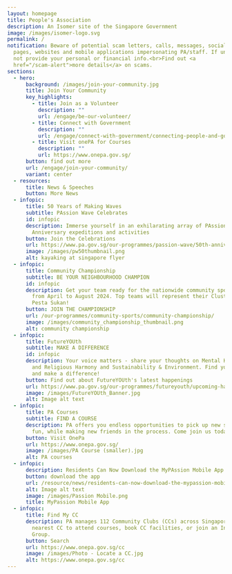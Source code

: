 ```yaml
---
layout: homepage
title: People's Association
description: An Isomer site of the Singapore Government
image: /images/isomer-logo.svg
permalink: /
notification: Beware of potential scam letters, calls, messages, social media
  pages, websites and mobile applications impersonating PA/staff. If unsure, do
  not provide your personal or financial info.<br>Find out <a
  href="/scam-alert">more details</a> on scams.
sections:
  - hero:
      background: /images/join-your-community.jpg
      title: Join Your Community
      key_highlights:
        - title: Join as a Volunteer
          description: ""
          url: /engage/be-our-volunteer/
        - title: Connect with Government
          description: ""
          url: /engage/connect-with-government/connecting-people-and-government/
        - title: Visit onePA for Courses
          description: ""
          url: https://www.onepa.gov.sg/
      button: find out more
      url: /engage/join-your-community/
      variant: center
  - resources:
      title: News & Speeches
      button: More News
  - infopic:
      title: 50 Years of Making Waves
      subtitle: PAssion Wave Celebrates
      id: infopic
      description: Immerse yourself in an exhilarating array of PAssion Wave's 50th
        Anniversary expeditions and activities
      button: Join the Celebrations
      url: https://www.pa.gov.sg/our-programmes/passion-wave/50th-anniversary-celebrations/
      image: /images/pw50thumbnail.png
      alt: kayaking at singapore flyer
  - infopic:
      title: Community Championship
      subtitle: BE YOUR NEIGHBOURHOOD CHAMPION
      id: infopic
      description: Get your team ready for the nationwide community sports challenge
        from April to August 2024. Top teams will represent their Cluster at the
        Pesta Sukan!
      button: JOIN THE CHAMPIONSHIP
      url: /our-programmes/community-sports/community-championship/
      image: /images/community_championship_thumbnail.png
      alt: community championship
  - infopic:
      title: FutureYOUth
      subtitle: MAKE A DIFFERENCE
      id: infopic
      description: Your voice matters - share your thoughts on Mental Health, Racial
        and Religious Harmony and Sustainability & Environment. Find your cause
        and make a difference!
      button: Find out about FutureYOUth's latest happenings
      url: https://www.pa.gov.sg/our-programmes/futureyouth/upcoming-happenings/
      image: /images/FutureYOUth_Banner.jpg
      alt: Image alt text
  - infopic:
      title: PA Courses
      subtitle: FIND A COURSE
      description: PA offers you endless opportunities to pick up new skills, have
        fun, while making new friends in the process. Come join us today!
      button: Visit OnePa
      url: https://www.onepa.gov.sg/
      image: /images/PA Course (smaller).jpg
      alt: PA courses
  - infopic:
      description: Residents Can Now Download the MyPAssion Mobile App on Their Phones
      button: download the app
      url: /resource/news/residents-can-now-download-the-mypassion-mobile-app-on-their-phones/
      alt: Image alt text
      image: /images/Passion Mobile.png
      title: MyPassion Mobile App
  - infopic:
      title: Find My CC
      description: PA manages 112 Community Clubs (CCs) across Singapore. Visit your
        nearest CC to attend courses, book CC facilities, or join an Interest
        Group.
      button: Search
      url: https://www.onepa.gov.sg/cc
      image: /images/Photo - Locate a CC.jpg
      alt: https://www.onepa.gov.sg/cc
---
```

